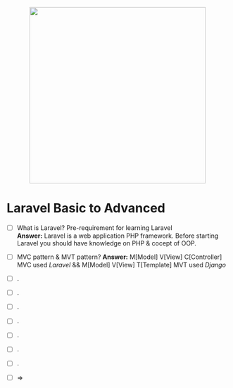 <p align="center"><a href="https://laravel.com" target="_blank"><img src="https://raw.githubusercontent.com/laravel/art/master/logo-lockup/5%20SVG/2%20CMYK/1%20Full%20Color/laravel-logolockup-cmyk-red.svg" width="400"></a></p>

# Laravel Basic to Advanced
- [ ]  What is Laravel? Pre-requirement for learning Laravel   
**Answer:** Laravel is a web application PHP framework. Before starting Laravel you should have knowledge on PHP & cocept of OOP.

- [ ]  MVC pattern & MVT pattern?
**Answer:** M[Model] V[View] C[Controller] MVC used _Laravel_ && M[Model] V[View] T[Template] MVT used _Django_
- [ ]  .
- [ ]  .
- [ ]  .
- [ ]  .
- [ ]  .
- [ ]  .
- [ ]  .
- [ ]   
    => 
    

